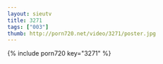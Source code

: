 ```yaml
--- 
layout: sieutv
title: 3271
tags: ["003"]
thumb: http://porn720.net/video/3271/poster.jpg
---
```

{% include porn720 key="3271" %} 
